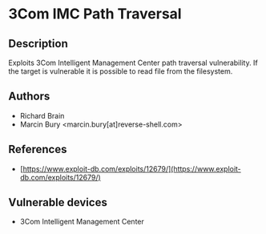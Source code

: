 # 3Com IMC Path Traversal

## Description
Exploits 3Com Intelligent Management Center path traversal vulnerability. If the target is vulnerable it is possible to read file from the filesystem.

## Authors
* Richard Brain
* Marcin Bury <marcin.bury[at]reverse-shell.com>

## References
* [https://www.exploit-db.com/exploits/12679/](https://www.exploit-db.com/exploits/12679/)

## Vulnerable devices
* 3Com Intelligent Management Center
